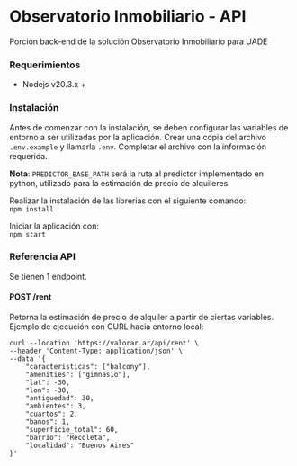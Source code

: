 
# Observatorio Inmobiliario - API

Porción back-end de la solución Observatorio Inmobiliario para UADE

### Requerimientos

- Nodejs v20.3.x +

### Instalación
Antes de comenzar con la instalación, se deben configurar las variables de entorno a ser utilizadas por la aplicación. Crear una copia del archivo `.env.example` y llamarla `.env`. Completar el archivo con la información requerida.

**Nota**: `PREDICTOR_BASE_PATH` será la ruta al predictor implementado en python, utilizado para la estimación de precio de alquileres.

Realizar la instalación de las librerias con el siguiente comando:  
`npm install`  

Iniciar la aplicación con:  
`npm start`

### Referencia API
Se tienen 1 endpoint.

#### POST /rent
Retorna la estimación de precio de alquiler a partir de ciertas variables. Ejemplo de ejecución con CURL hacia entorno local:
```
curl --location 'https://valorar.ar/api/rent' \
--header 'Content-Type: application/json' \
--data '{
    "caracteristicas": ["balcony"],
    "amenities": ["gimnasio"],
    "lat": -30,
    "lon": -30,
    "antiguedad": 30,
    "ambientes": 3,
    "cuartos": 2,
    "banos": 1,
    "superficie_total": 60,
    "barrio": "Recoleta",
    "localidad": "Buenos Aires"
}'
```
